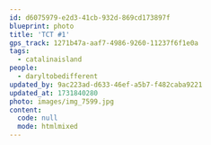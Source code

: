 ```yaml
---
id: d6075979-e2d3-41cb-932d-869cd173897f
blueprint: photo
title: 'TCT #1'
gps_track: 1271b47a-aaf7-4986-9260-11237f6f1e0a
tags:
  - catalinaisland
people:
  - daryltobedifferent
updated_by: 9ac223ad-d633-46ef-a5b7-f482caba9221
updated_at: 1731840280
photo: images/img_7599.jpg
content:
  code: null
  mode: htmlmixed
---
```

